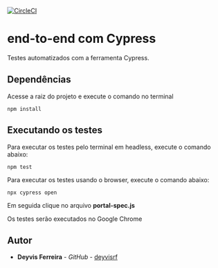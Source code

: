 [![CircleCI](https://circleci.com/gh/deyvisrf/e2e-cypress.svg?style=shield&circle-token=11ab552caae9b23a11095897a8241c3524b06192)](https://circleci.com/gh/deyvisrf/e2e-cypress.svg?style=shield&circle-token=11ab552caae9b23a11095897a8241c3524b06192)





# end-to-end com Cypress

Testes automatizados com a ferramenta Cypress.

## Dependências
Acesse a raiz do projeto e execute o comando no terminal
```
npm install
```

## Executando os testes

Para executar os testes pelo terminal em headless, execute o comando abaixo:

```
npm test
```

Para executar os testes usando o browser, execute o comando abaixo:

```
npx cypress open
```
Em seguida clique no arquivo **portal-spec.js** 

Os testes serão executados no Google Chrome

## Autor

* **Deyvis Ferreira** - *GitHub* - [deyvisrf](https://github.com/deyvisrf)
